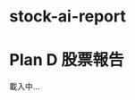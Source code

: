 # stock-ai-report
<!DOCTYPE html>
<html>
<head>
  <meta charset="utf-8">
  <title>Plan D 股票報告</title>
</head>
<body>
  <h1>Plan D 股票報告</h1>
  <div id="stock-info">載入中...</div>

  <script>
    const stockSymbol = 'AAPL'; // 台股記得加 .TW
    const apiKey = '5cf6536c709248709723a7a9c13648d8';

    async function fetchStockPrice() {
      const url = `https://api.twelvedata.com/price?symbol=${stockSymbol}&apikey=${apiKey}`;

      try {
        const response = await fetch(url);
        const data = await response.json();
        if (data.price) {
          document.getElementById('stock-info').innerText =
            `${stockSymbol} 現價：$${data.price}`;
        } else {
          document.getElementById('stock-info').innerText =
            `錯誤：${JSON.stringify(data)}`;
        }
      } catch (error) {
        document.getElementById('stock-info').innerText = '資料載入失敗';
      }
    }

    fetchStockPrice();
  </script>
</body>
</html>